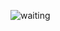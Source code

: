 ![waiting](https://github.com/JeongChan2/number_guess/assets/108655272/38a78e87-398b-406f-a081-fcb04419941f)
